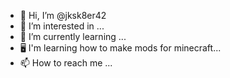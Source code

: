 - 👋 Hi, I’m @jksk8er42
- 👀 I’m interested in ...
- 🌱 I’m currently learning ...
- 🖥️ I'm learning how to make mods for minecraft...
- 📫 How to reach me ...

<!---
jksk8er42/jksk8er42 is a ✨ special ✨ repository because its `README.md` (this file) appears on your GitHub profile.
You can click the Preview link to take a look at your changes.
--->
